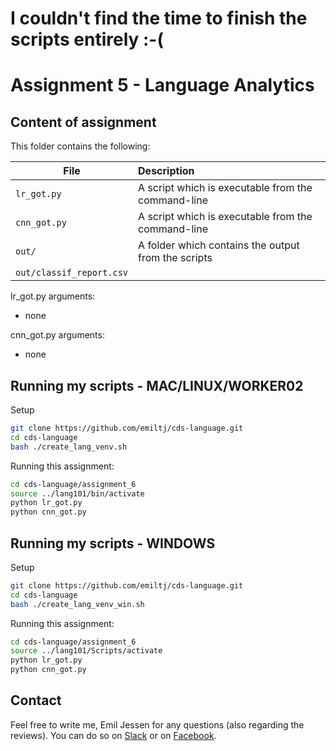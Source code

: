 # I couldn't find the time to finish the scripts entirely :-(


# Assignment 5 - Language Analytics

## Content of assignment

This folder contains the following:

| File | Description|
|--------|:-----------|
```lr_got.py```| A script which is executable from the command-line
```cnn_got.py```| A script which is executable from the command-line
```out/```| A folder which contains the output from the scripts
```out/classif_report.csv```| 

lr_got.py arguments:
- none

cnn_got.py arguments:
- none

## Running my scripts - MAC/LINUX/WORKER02
Setup
```bash
git clone https://github.com/emiltj/cds-language.git
cd cds-language
bash ./create_lang_venv.sh
```
Running this assignment:
```bash
cd cds-language/assignment_6
source ../lang101/bin/activate 
python lr_got.py
python cnn_got.py
```

## Running my scripts - WINDOWS
Setup
```bash
git clone https://github.com/emiltj/cds-language.git
cd cds-language
bash ./create_lang_venv_win.sh
```
Running this assignment:
```bash
cd cds-language/assignment_6
source ../lang101/Scripts/activate 
python lr_got.py
python cnn_got.py
``` 

## Contact

Feel free to write me, Emil Jessen for any questions (also regarding the reviews). 
You can do so on [Slack](https://app.slack.com/client/T01908QBS9X/D01A1LFRDE0) or on [Facebook](https://www.facebook.com/emil.t.jessen/).
